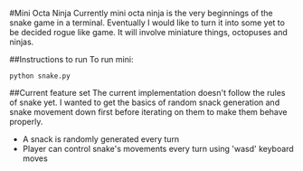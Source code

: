 #Mini Octa Ninja
Currently mini octa ninja is the very beginnings of the snake game in a terminal. Eventually I would like to turn it into some yet to be decided rogue like game. It will involve miniature things, octopuses and ninjas.


##Instructions to run
To run mini:
```console
python snake.py
```


##Current feature set
The current implementation doesn't follow the rules of snake yet. I wanted to get the basics of random snack generation and snake movement down first before iterating on them to make them behave properly.
* A snack is randomly generated every turn
* Player can control snake's movements every turn using 'wasd' keyboard moves
